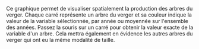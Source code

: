 Ce graphique permet de visualiser spatialement la production des arbres du verger. 
Chaque carré représente un arbre du verger et sa couleur indique la valeur de la variable sélectionnée, par année ou moyennée sur l'ensemble des années.
Passez la souris sur un carré pour obtenir la valeur exacte de la variable d'un arbre. 
Cela mettra également en évidence les autres arbres du verger qui ont eu la même modalité de taille.
